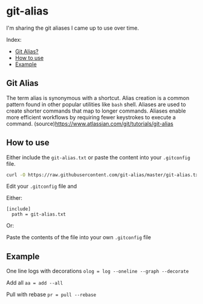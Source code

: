 # git-alias
I'm sharing the git aliases I came up to use over time.

Index:
* [Git Alias?](#git-alias)
* [How to use](#how-to-use)
* [Example](#example)

## Git Alias
The term alias is synonymous with a shortcut. Alias creation is a common pattern found in other popular utilities like `bash` shell. Aliases are used to create shorter commands that map to longer commands. Aliases enable more efficient workflows by requiring fewer keystrokes to execute a command. (source)https://www.atlassian.com/git/tutorials/git-alias

## How to use

Either include the ```git-alias.txt``` or paste the content into your ```.gitconfig``` file.

```bash
curl -O https://raw.githubusercontent.com/git-alias/master/git-alias.txt
```
Edit your ```.gitconfig``` file and 

Either:
```
[include]
  path = git-alias.txt
```
Or:

Paste the contents of the file into your own ```.gitconfig``` file

## Example

One line logs with decorations
```olog = log --oneline --graph --decorate```

Add all
```aa = add --all```

Pull with rebase
```pr = pull --rebase```

